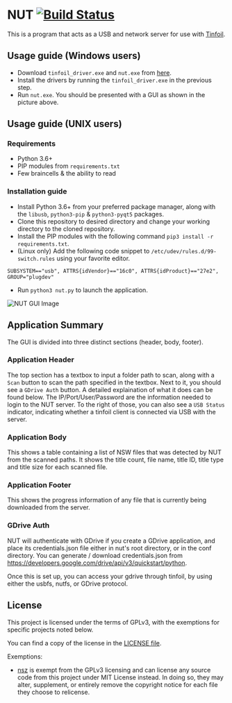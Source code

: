 # NUT [![Build Status](https://travis-ci.com/blawar/nut.svg?branch=master)](https://travis-ci.com/blawar/nut)
This is a program that acts as a USB and network server for use with [Tinfoil](https://tinfoil.io/Download).

## Usage guide (Windows users)
* Download `tinfoil_driver.exe` and `nut.exe` from [here](https://github.com/blawar/nut/releases/latest).
* Install the drivers by running the `tinfoil_driver.exe` in the previous step.
* Run `nut.exe`. You should be presented with a GUI as shown in the picture above.

## Usage guide (UNIX users)
### Requirements
* Python 3.6+
* PIP modules from `requirements.txt`
* Few braincells & the ability to read

### Installation guide
* Install Python 3.6+ from your preferred package manager, along with the `libusb`, `python3-pip` & `python3-pyqt5` packages.
* Clone this repository to desired directory and change your working directory to the cloned repository.
* Install the PIP modules with the following command `pip3 install -r requirements.txt`.
* (Linux only) Add the following code snippet to `/etc/udev/rules.d/99-switch.rules` using your favorite editor.
```
SUBSYSTEM=="usb", ATTRS{idVendor}=="16c0", ATTRS{idProduct}=="27e2", GROUP="plugdev"
```
* Run `python3 nut.py` to launch the application.

![NUT GUI Image](./images/nutserver.png)

## Application Summary
The GUI is divided into three distinct sections (header, body, footer).

### Application Header
The top section has a textbox to input a folder path to scan, along with a `Scan` button to scan the path specified in the textbox. Next to it, you should see a `GDrive Auth` button. A detailed explaination of what it does can be found below. The IP/Port/User/Password are the information needed to login to the NUT server. To the right of those, you can also see a `USB Status` indicator, indicating whether a tinfoil client is connected via USB with the server.

### Application Body
This shows a table containing a list of NSW files that was detected by NUT from the scanned paths. It shows the title count, file name, title ID, title type and title size for each scanned file.

### Application Footer
This shows the progress information of any file that is currently being downloaded from the server.

### GDrive Auth
NUT will authenticate with GDrive if you create a GDrive application, and place its credentials.json file either in nut's root directory, or in the conf directory. You can generate / download credentials.json from https://developers.google.com/drive/api/v3/quickstart/python.

Once this is set up, you can access your gdrive through tinfoil, by using either the usbfs, nutfs, or GDrive protocol.

## License
This project is licensed under the terms of GPLv3, with the exemptions for specific projects noted below.

You can find a copy of the license in the [LICENSE file](./LICENSE).

Exemptions:
* [nsz](https://github.com/nicoboss/nsz) is exempt from the GPLv3 licensing and can license any source code from this project under MIT License instead. In doing so, they may alter, supplement, or entirely remove the copyright notice for each file they choose to relicense. 

